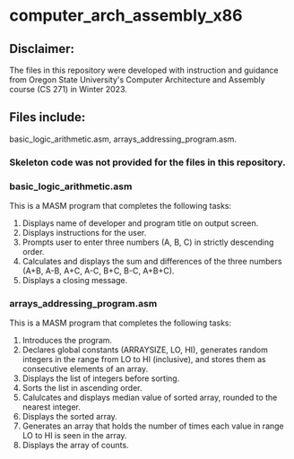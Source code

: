 # computer_arch_assembly_x86

## Disclaimer:
The files in this repository were developed with instruction and guidance from Oregon State University's Computer Architecture and Assembly course (CS 271) in Winter 2023.

## Files include:
basic_logic_arithmetic.asm,
arrays_addressing_program.asm.

### Skeleton code was not provided for the files in this repository.

### basic_logic_arithmetic.asm
This is a MASM program that completes the following tasks: 
1) Displays name of developer and program title on output screen.
2) Displays instructions for the user.
3) Prompts user to enter three numbers (A, B, C) in strictly descending order.
4) Calculates and displays the sum and differences of the three numbers (A+B, A-B, A+C, A-C, B+C, B-C, A+B+C).
5) Displays a closing message.

### arrays_addressing_program.asm
This is a MASM program that completes the following tasks:
1) Introduces the program.
2) Declares global constants (ARRAYSIZE, LO, HI), generates random integers in the range from LO to HI (inclusive), and stores them as consecutive elements of an array.
3) Displays the list of integers before sorting. 
4) Sorts the list in ascending order.
5) Calulcates and displays median value of sorted array, rounded to the nearest integer.
6) Displays the sorted array.
7) Generates an array that holds the number of times each value in range LO to HI is seen in the array.
8) Displays the array of counts.
